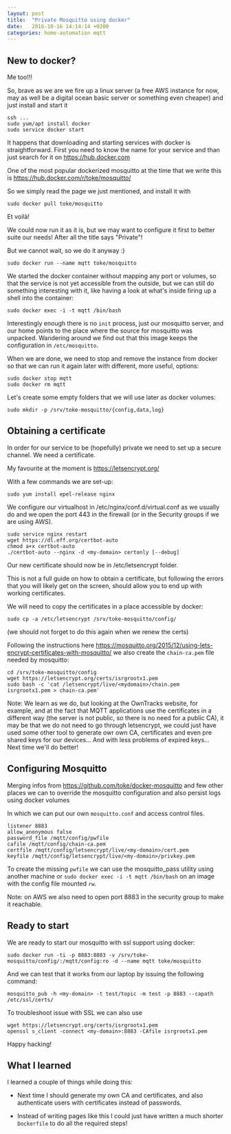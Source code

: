 ```yaml
---
layout: post
title:  "Private Mosquitto using docker"
date:   2016-10-16 14:14:14 +0200
categories: home-automation mqtt
---
```


## New to docker?

Me too!!!

So, brave as we are we fire up a linux server (a free AWS instance for
now, may as well be a digital ocean basic server or something even
cheaper) and just install and start it

    ssh ...
    sudo yum/apt install docker
    sudo service docker start

It happens that downloading and starting services with docker is
straightforward. First you need to know the name for your service and
than just search for it on https://hub.docker.com

One of the most popular dockerized mosquitto at the time that we write
this is https://hub.docker.com/r/toke/mosquitto/

So we simply read the page we just mentioned, and install it with

    sudo docker pull toke/mosquitto

Et voilà!

We could now run it as it is, but we may want to configure it first to
better suite our needs! After all the title says "Private"!

But we cannot wait, so we do it anyway :)

    sudo docker run --name mqtt toke/mosquitto

We started the docker container without mapping any port or volumes,
so that the service is not yet accessible from the outside, but we can
still do something interesting with it, like having a look at what's
inside firing up a shell into the container:

    sudo docker exec -i -t mqtt /bin/bash

Interestingly enough there is no `init` process, just our mosquitto
server, and our home points to the place where the source for
mosquitto was unpacked. Wandering around we find out that this image
keeps the configuration in `/etc/mosquitto`.

When we are done, we need to stop and remove the instance from docker
so that we can run it again later with different, more useful,
options:

    sudo docker stop mqtt
    sudo docker rm mqtt

Let's create some empty folders that we will use later as docker volumes:

    sudo mkdir -p /srv/toke-mosquitto/{config,data,log}


## Obtaining a certificate

In order for our service to be (hopefully) private we need to set up a
secure channel. We need a certificate.

My favourite at the moment is https://letsencrypt.org/

With a few commands we are set-up:

    sudo yum install epel-release nginx

We configure our virtualhost in /etc/nginx/conf.d/virtual.conf as we
usually do and we open the port 443 in the firewall (or in the
Security groups if we are using AWS).

    sudo service nginx restart
    wget https://dl.eff.org/certbot-auto
    chmod a+x certbot-auto
    ./certbot-auto --nginx -d <my-domain> certonly [--debug]

Our new certificate should now be in /etc/letsencrypt folder.

This is not a full guide on how to obtain a certificate, but following
the errors that you will likely get on the screen, should allow you to
end up with working certificates.

We will need to copy the certificates in a place accessible by docker:

    sudo cp -a /etc/letsencrypt /srv/toke-mosquitto/config/

(we should not forget to do this again when we renew the certs)

Following the instructions here
https://mosquitto.org/2015/12/using-lets-encrypt-certificates-with-mosquitto/
we also create the `chain-ca.pem` file needed by mosquitto:

    cd /srv/toke-mosquitto/config
    wget https://letsencrypt.org/certs/isrgrootx1.pem
    sudo bash -c 'cat /letsencrypt/live/<mydomain>/chain.pem isrgrootx1.pem > chain-ca.pem'

Note: We learn as we do, but looking at the OwnTracks website, for
example, and at the fact that MQTT applications use the certificates
in a different way (the server is not public, so there is no need for
a public CA), it may be that we do not need to go through letsencrypt,
we could just have used some other tool to generate owr own CA,
certificates and even pre shared keys for our devices... And with less
problems of expired keys... Next time we'll do better!


## Configuring Mosquitto

Merging infos from https://github.com/toke/docker-mosquitto and few
other places we can to override the mosquitto configuration and also
persist logs using docker volumes


In which we can put our own `mosquitto.conf` and access control files.

    listener 8883
    allow_anonymous false
    password_file /mqtt/config/pwfile
    cafile /mqtt/config/chain-ca.pem
    certfile /mqtt/config/letsencrypt/live/<my-domain>/cert.pem
    keyfile /mqtt/config/letsencrypt/live/<my-domain>/privkey.pem


To create the missing `pwfile` we can use the mosquitto_pass utility
using another machine or `sudo docker exec -i -t mqtt /bin/bash` on an
image with the config file mounted `rw`.

Note: on AWS we also need to open port 8883 in the security group to
make it reachable.


## Ready to start

We are ready to start our mosquitto with ssl support using docker:

    sudo docker run -ti -p 8883:8883 -v /srv/toke-mosquitto/config/:/mqtt/config:ro -d --name mqtt toke/mosquitto

And we can test that it works from our laptop by issuing the following
command:

    mosquitto_pub -h <my-domain> -t test/topic -m test -p 8883 --capath /etc/ssl/certs/


To troubleshoot issue with SSL we can also use

    wget https://letsencrypt.org/certs/isrgrootx1.pem
    openssl s_client -connect <my-domain>:8883 -CAfile isrgrootx1.pem

Happy hacking!


## What I learned

I learned a couple of things while doing this:

* Next time I should generate my own CA and certificates, and also
authenticate users with certificates instead of passwords.

* Instead of writing pages like this I could just have written a much
  shorter `Dockerfile` to do all the required steps!
